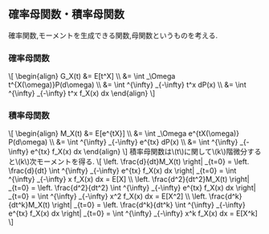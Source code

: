## 確率母関数・積率母関数
確率関数,モーメントを生成できる関数,母関数というものを考える.

### 確率母関数
\\[
\begin{align}
	G_X(t) &= E[t^X] \\\\
	&= \int _\Omega t^{X(\omega)}P(d\omega) \\\\
	&= \int ^{\infty} _{-\infty} t^x dP(x) \\\\
	&= \int ^{\infty} _{-\infty} t^x f_X(x) dx
\end{align}
\\]

### 積率母関数
\\[
\begin{align}
	M_X(t) &= E[e^{tX}] \\\\
	&= \int _\Omega e^{tX(\omega)} P(d\omega) \\\\
	&= \int ^{\infty} _{-\infty} e^{tx} dP(x) \\\\
	&= \int ^{\infty} _{-\infty} e^{tx} f_X(x) dx
\end{align}
\\]
積率母関数は\\(t\\)に関して\\(k\\)階微分すると\\(k\\)次モーメントを得る.
\\[
	\left. \frac{d}{dt}M_X(t) \right| _{t=0} = \left. \frac{d}{dt} \int ^{\infty} _{-\infty} e^{tx} f_X(x) dx \right| _{t=0} = \int ^{\infty} _{-\infty} x f_X(x) dx = E[X] \\\\
	\left. \frac{d^2}{dt^2}M_X(t) \right| _{t=0} = \left. \frac{d^2}{dt^2} \int ^{\infty} _{-\infty} e^{tx} f_X(x) dx \right| _{t=0} = \int ^{\infty} _{-\infty} x^2 f_X(x) dx = E[X^2] \\\\
	\left. \frac{d^k}{dt^k}M_X(t) \right| _{t=0} = \left. \frac{d^k}{dt^k} \int ^{\infty} _{-\infty} e^{tx} f_X(x) dx \right| _{t=0} = \int ^{\infty} _{-\infty} x^k f_X(x) dx = E[X^k]
\\]
